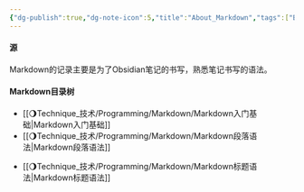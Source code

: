 ```yaml
---
{"dg-publish":true,"dg-note-icon":5,"title":"About_Markdown","tags":["Blog"],"permalink":"/🌖Technique_技术/Programming/Markdown/About Markdown/","dgPassFrontmatter":true,"noteIcon":5,"created":"2024-08-25T18:54:22.932+08:00","updated":"2024-09-19T16:39:28.177+08:00"}
---
```


#### 源
Markdown的记录主要是为了Obsidian笔记的书写，熟悉笔记书写的语法。
#### Markdown目录树
- [[🌖Technique_技术/Programming/Markdown/Markdown入门基础\|Markdown入门基础]]
- [[🌖Technique_技术/Programming/Markdown/Markdown段落语法\|Markdown段落语法]]
* [[🌖Technique_技术/Programming/Markdown/Markdown标题语法\|Markdown标题语法]]
